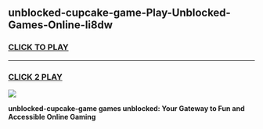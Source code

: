 
## unblocked-cupcake-game-Play-Unblocked-Games-Online-li8dw
<h3>
<a href="https://premium76.site?title=unblocked-cupcake-game&ref=25A">CLICK TO PLAY</a></h3>
<hr>

<h3>
<a href="https://premium76.site?title=unblocked-cupcake-game&ref=25A">CLICK 2 PLAY</a>
  
</h3>

<a href="https://premium76.site?title=unblocked-cupcake-game&ref=25A"><img src="https://clearcache.store/games.png"></a>


**unblocked-cupcake-game games unblocked: Your Gateway to Fun and Accessible Online Gaming**
